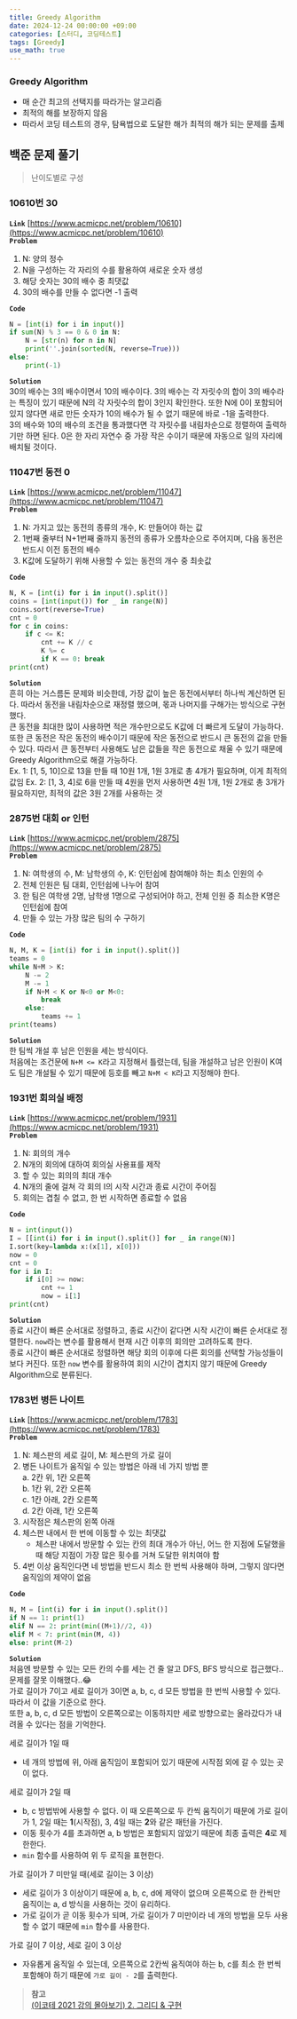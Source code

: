 ```yaml
---
title: Greedy Algorithm
date: 2024-12-24 00:00:00 +09:00
categories: [스터디, 코딩테스트]
tags: [Greedy]
use_math: true
---
```


### Greedy Algorithm
- 매 순간 최고의 선택지를 따라가는 알고리즘  
- 최적의 해를 보장하지 않음  
- 따라서 코딩 테스트의 경우, 탐욕법으로 도달한 해가 최적의 해가 되는 문제를 출제  

## 백준 문제 풀기
> 난이도별로 구성  

### 10610번 30
**`Link`** [https://www.acmicpc.net/problem/10610](https://www.acmicpc.net/problem/10610)  
**`Problem`**  
1. N: 양의 정수
2. N을 구성하는 각 자리의 수를 활용하여 새로운 숫자 생성
3. 해당 숫자는 30의 배수 중 최댓값
4. 30의 배수를 만들 수 없다면 -1 출력

**`Code`**  
```python
N = [int(i) for i in input()]
if sum(N) % 3 == 0 & 0 in N:
    N = [str(n) for n in N]
    print(''.join(sorted(N, reverse=True)))
else:
    print(-1)
```

**`Solution`**  
30의 배수는 3의 배수이면서 10의 배수이다. 3의 배수는 각 자릿수의 합이 3의 배수라는 특징이 있기 때문에 N의 각 자릿수의 합이 3인지 확인한다. 또한 N에 0이 포함되어 있지 않다면 새로 만든 숫자가 10의 배수가 될 수 없기 때문에 바로 -1을 출력한다.  
3의 배수와 10의 배수의 조건을 통과했다면 각 자릿수를 내림차순으로 정렬하여 출력하기만 하면 된다. 0은 한 자리 자연수 중 가장 작은 수이기 때문에 자동으로 일의 자리에 배치될 것이다.  

### 11047번 동전 0
**`Link`** [https://www.acmicpc.net/problem/11047](https://www.acmicpc.net/problem/11047)  
**`Problem`**  
1. N: 가지고 있는 동전의 종류의 개수, K: 만들어야 하는 값
2. 1번째 줄부터 N+1번째 줄까지 동전의 종류가 오름차순으로 주어지며, 다음 동전은 반드시 이전 동전의 배수
3. K값에 도달하기 위해 사용할 수 있는 동전의 개수 중 최솟값

**`Code`**  
```python
N, K = [int(i) for i in input().split()]
coins = [int(input()) for _ in range(N)]
coins.sort(reverse=True)
cnt = 0
for c in coins:
    if c <= K:
        cnt += K // c
        K %= c
        if K == 0: break
print(cnt)
```

**`Solution`**  
흔히 아는 거스름돈 문제와 비슷한데, 가장 값이 높은 동전에서부터 하나씩 계산하면 된다. 따라서 동전을 내림차순으로 재정렬 했으며, 몫과 나머지를 구해가는 방식으로 구현했다.  
큰 동전을 최대한 많이 사용하면 적은 개수만으로도 K값에 더 빠르게 도달이 가능하다. 또한 큰 동전은 작은 동전의 배수이기 때문에 작은 동전으로 반드시 큰 동전의 값을 만들 수 있다. 따라서 큰 동전부터 사용해도 남은 값들을 작은 동전으로 채울 수 있기 때문에 Greedy Algorithm으로 해결 가능하다.  
Ex. 1: [1, 5, 10]으로 13을 만들 때 10원 1개, 1원 3개로 총 4개가 필요하며, 이게 최적의 값임
Ex. 2: [1, 3, 4]로 6을 만들 때 4원을 먼저 사용하면 4원 1개, 1원 2개로 총 3개가 필요하지만, 최적의 값은 3원 2개를 사용하는 것

### 2875번 대회 or 인턴
**`Link`** [https://www.acmicpc.net/problem/2875](https://www.acmicpc.net/problem/2875)  
**`Problem`**  
1. N: 여학생의 수, M: 남학생의 수, K: 인턴쉽에 참여해야 하는 최소 인원의 수  
2. 전체 인원은 팀 대회, 인턴쉽에 나누어 참여
3. 한 팀은 여학생 2명, 남학생 1명으로 구성되어야 하고, 전체 인원 중 최소한 K명은 인턴쉽에 참여  
4. 만들 수 있는 가장 많은 팀의 수 구하기

**`Code`**  
```python
N, M, K = [int(i) for i in input().split()]
teams = 0
while N+M > K: 
    N -= 2
    M -= 1
    if N+M < K or N<0 or M<0:
        break
    else:
        teams += 1
print(teams)
```

**`Solution`**  
한 팀씩 개설 후 남은 인원을 세는 방식이다.  
처음에는 조건문에 `N+M <= K`라고 지정해서 틀렸는데, 팀을 개설하고 남은 인원이 K여도 팀은 개설될 수 있기 때문에 등호를 빼고 `N+M < K`라고 지정해야 한다.

### 1931번 회의실 배정
**`Link`** [https://www.acmicpc.net/problem/1931](https://www.acmicpc.net/problem/1931)  
**`Problem`**  
1. N: 회의의 개수
2. N개의 회의에 대하여 회의실 사용표를 제작
3. 할 수 있는 회의의 최대 개수
4. N개의 줄에 걸쳐 각 회의 I의 시작 시간과 종료 시간이 주어짐
5. 회의는 겹칠 수 없고, 한 번 시작하면 종료할 수 없음

**`Code`**  
```python
N = int(input())
I = [[int(i) for i in input().split()] for _ in range(N)]
I.sort(key=lambda x:(x[1], x[0]))
now = 0
cnt = 0
for i in I:
    if i[0] >= now:
        cnt += 1
        now = i[1]
print(cnt)
```

**`Solution`**  
종료 시간이 빠른 순서대로 정렬하고, 종료 시간이 같다면 시작 시간이 빠른 순서대로 정렬한다. `now`라는 변수를 활용해서 현재 시간 이후의 회의만 고려하도록 한다.  
종료 시간이 빠른 순서대로 정렬하면 해당 회의 이후에 다른 회의를 선택할 가능성들이 보다 커진다. 또한 `now` 변수를 활용하여 회의 시간이 겹치지 않기 때문에 Greedy Algorithm으로 분류된다.  

### 1783번 병든 나이트
**`Link`** [https://www.acmicpc.net/problem/1783](https://www.acmicpc.net/problem/1783)  
**`Problem`**  
1. N: 체스판의 세로 길이, M: 체스판의 가로 길이
2. 병든 나이트가 움직일 수 있는 방법은 아래 네 가지 방법 뿐  
  a. 2칸 위, 1칸 오른쪽  
  b. 1칸 위, 2칸 오른쪽  
  c. 1칸 아래, 2칸 오른쪽  
  d. 2칸 아래, 1칸 오른쪽  
3. 시작점은 체스판의 왼쪽 아래
4. 체스판 내에서 한 번에 이동할 수 있는 최댓값
    - 체스판 내에서 방문할 수 있는 칸의 최대 개수가 아닌, 어느 한 지점에 도달했을 때 해당 지점이 가장 많은 횟수를 거쳐 도달한 위치여야 함
5. 4번 이상 움직인다면 네 방법을 반드시 최소 한 번씩 사용해야 하며, 그렇지 않다면 움직임의 제약이 없음

**`Code`**  
```python 
N, M = [int(i) for i in input().split()]
if N == 1: print(1)
elif N == 2: print(min((M+1)//2, 4))
elif M < 7: print(min(M, 4))
else: print(M-2)
```

**`Solution`**  
처음엔 방문할 수 있는 모든 칸의 수를 세는 건 줄 알고 DFS, BFS 방식으로 접근했다.. 문제를 잘못 이해했다..😂  
가로 길이가 7이고 세로 길이가 3이면 a, b, c, d 모든 방법을 한 번씩 사용할 수 있다. 따라서 이 값을 기준으로 한다.  
또한 a, b, c, d 모든 방법이 오른쪽으로는 이동하지만 세로 방향으로는 올라갔다가 내려올 수 있다는 점을 기억한다.

세로 길이가 1일 때
- 네 개의 방법에 위, 아래 움직임이 포함되어 있기 때문에 시작점 외에 갈 수 있는 곳이 없다.  

세로 길이가 2일 때
- b, c 방법밖에 사용할 수 없다. 이 때 오른쪽으로 두 칸씩 움직이기 때문에 가로 길이가 1, 2일 때는 **1**(시작점), 3, 4일 때는 **2**와 같은 패턴을 가진다.
- 이동 횟수가 4를 초과하면 a, b 방법은 포함되지 않았기 때문에 최종 출력은 **4**로 제한한다.
- `min` 함수를 사용하여 위 두 로직을 표현한다.

가로 길이가 7 미만일 때(세로 길이는 3 이상)
- 세로 길이가 3 이상이기 때문에 a, b, c, d에 제약이 없으며 오른쪽으로 한 칸씩만 움직이는 a, d 방식을 사용하는 것이 유리하다.
- 가로 길이가 곧 이동 횟수가 되며, 가로 길이가 7 미만이라 네 개의 방법을 모두 사용할 수 없기 때문에 `min` 함수를 사용한다.  

가로 길이 7 이상, 세로 길이 3 이상
- 자유롭게 움직일 수 있는데, 오른쪽으로 2칸씩 움직여야 하는 b, c를 최소 한 번씩 포함해야 하기 때문에 `가로 길이 - 2`를 출력한다.


> **참고**  
[(이코테 2021 강의 몰아보기) 2. 그리디 & 구현](https://www.youtube.com/watch?v=2zjoKjt97vQ&list=PLRx0vPvlEmdAghTr5mXQxGpHjWqSz0dgC&index=2)  